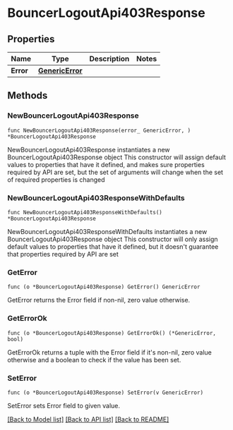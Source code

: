 # BouncerLogoutApi403Response

## Properties

Name | Type | Description | Notes
------------ | ------------- | ------------- | -------------
**Error** | [**GenericError**](GenericError.md) |  | 

## Methods

### NewBouncerLogoutApi403Response

`func NewBouncerLogoutApi403Response(error_ GenericError, ) *BouncerLogoutApi403Response`

NewBouncerLogoutApi403Response instantiates a new BouncerLogoutApi403Response object
This constructor will assign default values to properties that have it defined,
and makes sure properties required by API are set, but the set of arguments
will change when the set of required properties is changed

### NewBouncerLogoutApi403ResponseWithDefaults

`func NewBouncerLogoutApi403ResponseWithDefaults() *BouncerLogoutApi403Response`

NewBouncerLogoutApi403ResponseWithDefaults instantiates a new BouncerLogoutApi403Response object
This constructor will only assign default values to properties that have it defined,
but it doesn't guarantee that properties required by API are set

### GetError

`func (o *BouncerLogoutApi403Response) GetError() GenericError`

GetError returns the Error field if non-nil, zero value otherwise.

### GetErrorOk

`func (o *BouncerLogoutApi403Response) GetErrorOk() (*GenericError, bool)`

GetErrorOk returns a tuple with the Error field if it's non-nil, zero value otherwise
and a boolean to check if the value has been set.

### SetError

`func (o *BouncerLogoutApi403Response) SetError(v GenericError)`

SetError sets Error field to given value.



[[Back to Model list]](../README.md#documentation-for-models) [[Back to API list]](../README.md#documentation-for-api-endpoints) [[Back to README]](../README.md)


